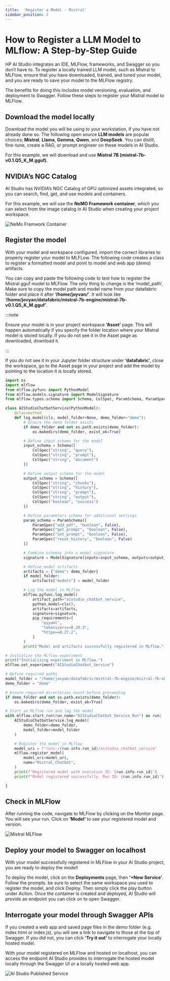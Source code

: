 ```yaml
---
title:  'Register a Model - Mistral'
sidebar_position: 2
---
```


# How to Register a LLM Model to MLflow: A Step-by-Step Guide

HP AI Studio integrates an IDE, MLFlow, frameworks, and Swagger so you don’t have to. To register a locally trained LLM model, such as Mistral to MLFlow, ensure that you have downloaded, trained, and tuned your model, and you are ready to save your model to the MLFlow registry.

The benefits for doing this includes model versioning, evaluation, and deployment to Swagger. Follow these steps to register your Mistral model to MLFlow.

## Download the model locally

Download the model you will be using to your workstation, if you have not already done so. The following open source **LLM models** are popular choices; **Mistral**, **Llama**, **Gemma**, **Qwen**, and **DeepSeek**. You can distill, fine-tune, create a RAG, or prompt engineer on these models in AI Studio.

For this example, we will download and use **Mistral 7B (mistral-7b-v0.1.Q5_K_M.gguf)**.

## NVIDIA’s NGC Catalog

AI Studio has NVIDIA’s NGC Catalog of GPU optimized assets integrated, so you can search, find, get, and use models and containers.

For this example, we will use the **NeMO Framework container**, which you can select from the image catalog in AI Studio when creating your project workspace.

![NeMo Framwork Container](/img/NeMo_framework.png)

## Register the model

With your model and workspace configured, import the correct libraries to properly register your model to MLFLow. The following code creates a class to register a formatted model and point to model and web app (demo) artifacts.

You can copy and paste the following code to test how to register the Mistral gguf model to MLFlow. The only thing to change is the ‘model_path’. Make sure to copy the model path and model name from your datafabric folder and place it after **‘/home/joyvan/’**. It will look like **‘/home/jovyan/datafabric/mistral-7b-engine/mistral-7b-v0.1.Q5_K_M.gguf’**.

:::note

Ensure your model is in your project workspace **‘Asset’** page. This will happen automatically if you specify the folder location where your Mistral model is stored locally. If you do not see it in the Asset page as downloaded, download it.

:::

If you do not see it in your Jupyter folder structure under **‘datafabric’**, close the workspace, go to the Asset page in your project and add the model by pointing to the location it is locally stored.

```python
import os
import mlflow
from mlflow.pyfunc import PythonModel
from mlflow.models.signature import ModelSignature
from mlflow.types.schema import Schema, ColSpec, ParamSchema, ParamSpec

class AIStudioChatbotService(PythonModel):
    @classmethod
    def log_model(cls, model_folder=None, demo_folder="demo"):
        # Ensure the demo folder exists
        if demo_folder and not os.path.exists(demo_folder):
            os.makedirs(demo_folder, exist_ok=True)

        # Define input schema for the model
        input_schema = Schema([
            ColSpec("string", "query"),
            ColSpec("string", "prompt"),
            ColSpec("string", "document")
        ])

        # Define output schema for the model
        output_schema = Schema([
            ColSpec("string", "chunks"),
            ColSpec("string", "history"),
            ColSpec("string", "prompt"),
            ColSpec("string", "output"),
            ColSpec("boolean", "success")
        ])

        # Define parameters schema for additional settings
        param_schema = ParamSchema([
            ParamSpec("add_pdf", "boolean", False),
            ParamSpec("get_prompt", "boolean", False),
            ParamSpec("set_prompt", "boolean", False),
            ParamSpec("reset_history", "boolean", False)
        ])

        # Combine schemas into a model signature
        signature = ModelSignature(inputs=input_schema, outputs=output_schema, params=param_schema)

        # Define model artifacts
        artifacts = {"demo": demo_folder}
        if model_folder:
            artifacts["models"] = model_folder

        # Log the model in MLflow
        mlflow.pyfunc.log_model(
            artifact_path="aistudio_chatbot_service",
            python_model=cls(),
            artifacts=artifacts,
            signature=signature,
            pip_requirements=[
                "pyyaml",
                "tokenizers==0.20.3",
                "httpx==0.27.2",
            ]
        )
        print("Model and artifacts successfully registered in MLflow.")

# Initialize the MLflow experiment
print("Initializing experiment in MLflow.")
mlflow.set_experiment("AIStudioChatbot_Service")

# Define required paths
model_folder = "/home/jovyan/datafabric/mistral-7b-engine/mistral-7b-v0.1.Q5_K_M.gguf"
demo_folder = "demo"

# Ensure required directories exist before proceeding
if demo_folder and not os.path.exists(demo_folder):
    os.makedirs(demo_folder, exist_ok=True)

# Start an MLflow run and log the model
with mlflow.start_run(run_name="AIStudioChatbot_Service_Run") as run:
    AIStudioChatbotService.log_model(
        demo_folder=demo_folder,
        model_folder=model_folder
    )

    # Register the model in MLflow
    model_uri = f"runs:/{run.info.run_id}/aistudio_chatbot_service"
    mlflow.register_model(
        model_uri=model_uri,
        name="Mistral_Chatbot",
    )
    print(f"Registered model with execution ID: {run.info.run_id}")
    print(f"Model registered successfully. Run ID: {run.info.run_id}")

}
```


## Check in MLFlow

After running the code, navigate to MLFlow by clicking on the Monitor page. You will see your run. Click on **‘Model’** to see your registered model and version.

![Mistral MLFlow](/img/mistral_mlflow.png)

## Deploy your model to Swagger on localhost

With your model successfully registered in MLFlow in your AI Studio project, you are ready to deploy the model!

To deploy the model, click on the **Deployments** page, then **‘+New Service’**. Follow the prompts. be sure to select the same workspace you used to register the model, and click Deploy. Then simply click the play button under Action. Once the container is created and deployed, AI Studio will provide an endpoint you can click on to open Swagger.

## Interrogate your model through Swagger APIs

If you created a web app and saved page files in the demo folder (e.g. index.html or index.js), you will see a link to navigate to those at the top of Swagger. If you did not, you can click **‘Try it out’** to interrogate your locally hosted model.

With your model registered on MLFlow and hosted on localhost, you can access the endpoint AI Studio provides to interrogate the hosted model locally through the Swagger UI or a locally hosted web app.

![AI Studio Published Service](/img/aistudio_publishedservice.png)
